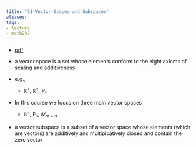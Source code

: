 ```yaml
---
title: "01-Vector-Spaces-and-Subspaces"
aliases: 
tags: 
- lecture
- math202
---
```


- [pdf](https://www.maths.otago.ac.nz/webdata/resources/math202/2022_S2_Outline_Notes/Ch1.pdf?m=1657334841)

- a vector space is a set whose elements conform to the eight axioms of scaling and additiveness
- e.g.,
	- ℝ², ℝ³, P₃
- In this course we focus on three main vector spaces
	- ℝⁿ, Pₙ, $M_{m\times n}$ 

- a vector subspace is a subset of a vector space whose elements (which are vectors) are additively and multipicatively closed and contain the zero vector


